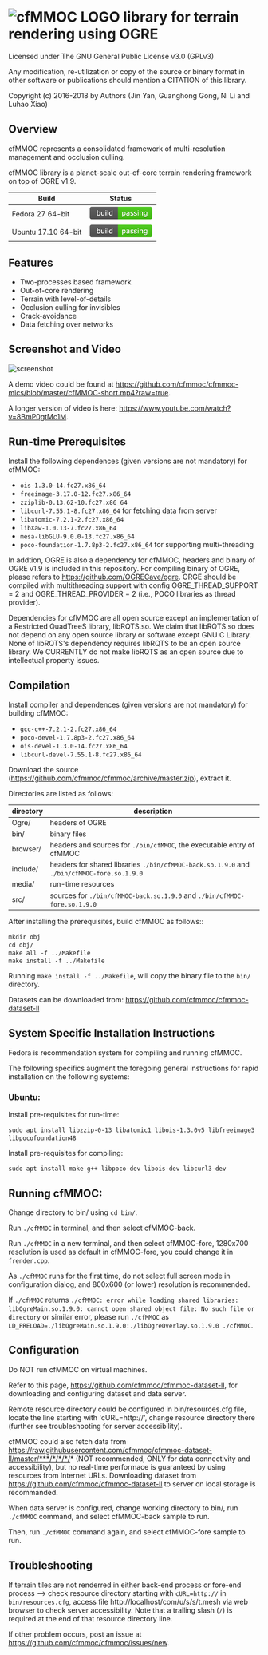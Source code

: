 # ![cfMMOC LOGO](https://github.com/cfmmoc/cfmmoc/blob/master/cfmmoc.png) library for terrain rendering using OGRE
Licensed under The GNU General Public License v3.0 (GPLv3)

Any modification, re-utilization or copy of the source or binary format in other software or publications should mention a CITATION of this library.

Copyright (c) 2016-2018 by Authors (Jin Yan, Guanghong Gong, Ni Li and Luhao Xiao)



## Overview
cfMMOC represents a consolidated framework of multi-resolution management and occlusion culling.

cfMMOC library is a planet-scale out-of-core terrain rendering framework on top of OGRE v1.9.

| Build | Status |
|-------|--------|
| Fedora 27 64-bit | ![Building Pass](https://github.com/cfmmoc/cfmmoc-mics/blob/master/build-passing.png) |
| Ubuntu 17.10 64-bit | ![Building Pass](https://github.com/cfmmoc/cfmmoc-mics/blob/master/build-passing.png) |

## Features

 * Two-processes based framework
 * Out-of-core rendering
 * Terrain with level-of-details
 * Occlusion culling for invisibles
 * Crack-avoidance
 * Data fetching over networks



## Screenshot and Video
![screenshot](https://raw.githubusercontent.com/cfmmoc/cfmmoc/master/SNAP.png)

A demo video could be found at https://github.com/cfmmoc/cfmmoc-mics/blob/master/cfMMOC-short.mp4?raw=true.

A longer version of video is here: https://www.youtube.com/watch?v=8BmP0gtMc1M.



## Run-time Prerequisites
Install the following dependences (given versions are not mandatory) for cfMMOC:

 * `ois-1.3.0-14.fc27.x86_64`
 * `freeimage-3.17.0-12.fc27.x86_64`
 * `zziplib-0.13.62-10.fc27.x86_64`
 * `libcurl-7.55.1-8.fc27.x86_64` for fetching data from server
 * `libatomic-7.2.1-2.fc27.x86_64`
 * `libXaw-1.0.13-7.fc27.x86_64`
 * `mesa-libGLU-9.0.0-13.fc27.x86_64`
 * `poco-foundation-1.7.8p3-2.fc27.x86_64` for supporting multi-threading

In addtion, OGRE is also a dependency for cfMMOC, headers and binary of OGRE v1.9 is included in this repository. 
For compiling binary of OGRE, please refers to https://github.com/OGRECave/ogre. 
ORGE should be compiled with multithreading support with config OGRE_THREAD_SUPPORT = 2 and OGRE_THREAD_PROVIDER = 2 (i.e., POCO libraries as thread provider).

Dependencies for cfMMOC are all open source except an implementation of a Restricted QuadTreeS library, libRQTS.so.
We claim that libRQTS.so does not depend on any open source library or software except GNU C Library. 
None of libRQTS's dependency requires libRQTS to be an open source library. 
We CURRENTLY do not make libRQTS as an open source due to intellectual property issues.

## Compilation
Install compiler and dependences (given versions are not mandatory) for building cfMMOC:

 * `gcc-c++-7.2.1-2.fc27.x86_64`
 * `poco-devel-1.7.8p3-2.fc27.x86_64`
 * `ois-devel-1.3.0-14.fc27.x86_64`
 * `libcurl-devel-7.55.1-8.fc27.x86_64`

Download the source (https://github.com/cfmmoc/cfmmoc/archive/master.zip), extract it.

Directories are listed as follows:

directory | description
---- | ---
  Ogre/		|	headers of OGRE
  bin/		|	binary files
  browser/	|	headers and sources for `./bin/cfMMOC`, the executable entry of cfMMOC
  include/	|	headers for shared libraries `./bin/cfMMOC-back.so.1.9.0` and `./bin/cfMMOC-fore.so.1.9.0`
  media/	|	run-time resources
  src/		|	sources for `./bin/cfMMOC-back.so.1.9.0` and `./bin/cfMMOC-fore.so.1.9.0`

After installing the prerequisites, build cfMMOC as follows::

	mkdir obj 
	cd obj/
	make all -f ../Makefile
	make install -f ../Makefile

Running `make install -f ../Makefile`, will copy the binary file to the `bin/` directory.

Datasets can be downloaded from: https://github.com/cfmmoc/cfmmoc-dataset-ll



## System Specific Installation Instructions

Fedora is recommendation system for compiling and running cfMMOC.

The following specifics augment the foregoing general instructions for rapid
installation on the following systems:

### Ubuntu:

Install pre-requisites for run-time:

    sudo apt install libzzip-0-13 libatomic1 libois-1.3.0v5 libfreeimage3 libpocofoundation48

Install pre-requisites for compiling:

	sudo apt install make g++ libpoco-dev libois-dev libcurl3-dev

## Running cfMMOC:

Change directory to bin/ using `cd bin/`.

Run `./cfMMOC` in terminal, and then select cfMMOC-back.

Run `./cfMMOC` in a new terminal, and then select cfMMOC-fore, 1280x700 resolution is used as default in cfMMOC-fore, you could change it in `frender.cpp`.

As `./cfMMOC` runs for the first time, do not select full screen mode in configuration dialog, and 800x600 (or lower) resolution is recommended.

If `./cfMMOC` returns `./cfMMOC: error while loading shared libraries: libOgreMain.so.1.9.0: cannot open shared object file: No such file or directory` or similar error, please run `./cfMMOC` as `LD_PRELOAD=./libOgreMain.so.1.9.0:./libOgreOverlay.so.1.9.0 ./cfMMOC`.

## Configuration

Do NOT run cfMMOC on virtual machines.

Refer to this page, https://github.com/cfmmoc/cfmmoc-dataset-ll, for downloading and configuring dataset and data server.

Remote resource directory could be configured in bin/resources.cfg file, locate the line starting with 'cURL=http://', change resource directory there (further see troubleshooting for server accessibility).

cfMMOC could also fetch data from https://raw.githubusercontent.com/cfmmoc/cfmmoc-dataset-ll/master/***/*/*/*/* (NOT recommended, ONLY for data connectivity and accessibility), but no real-time performace is guaranteed by using resources from  Internet URLs. Downloading dataset from https://github.com/cfmmoc/cfmmoc-dataset-ll to server on local storage is recommanded.

When data server is configured, change working directory to bin/, run `./cfMMOC` command, and select cfMMOC-back sample to run.

Then, run `./cfMMOC` command again, and select cfMMOC-fore sample to run.


## Troubleshooting

If terrain tiles are not renderred in either back-end process or fore-end process --> check resource directory starting with `cURL=http://` in `bin/resources.cfg`, access file http://localhost/com/u/s/s/t.mesh via web browser to check server accessibility. Note that a trailing slash (`/`) is required at the end of that resource directory line.

If other problem occurs, post an issue at https://github.com/cfmmoc/cfmmoc/issues/new.
